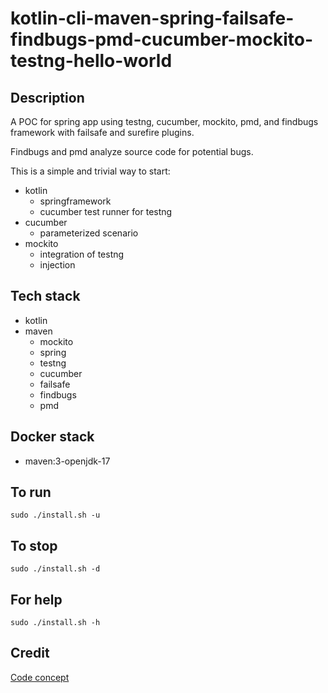 # kotlin-cli-maven-spring-failsafe-findbugs-pmd-cucumber-mockito-testng-hello-world

## Description
A POC for spring app using testng, cucumber, mockito,
pmd, and findbugs framework with failsafe
and surefire plugins.

Findbugs and pmd analyze source code for
potential bugs.

This is a simple and trivial way to start:
  - kotlin
    - springframework
    - cucumber test runner for testng
  - cucumber
    - parameterized scenario
  - mockito
    - integration of testng
    - injection

## Tech stack
- kotlin
- maven
	- mockito
  - spring
  - testng
  - cucumber
  - failsafe
  - findbugs
  - pmd

## Docker stack
- maven:3-openjdk-17

## To run
`sudo ./install.sh -u`

## To stop
`sudo ./install.sh -d`

## For help
`sudo ./install.sh -h`

## Credit
[Code concept](https://github.com/eugenp/tutorials/tree/master/testing-modules/testng)
